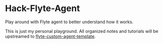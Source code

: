 # Hack-Flyte-Agent

Play around with Flyte agent to better understand how it works.

This is just my personal playground. All organized notes and tutorials will be upstreamed to [flyte-custom-agent-template](https://github.com/Future-Outlier/flyte-custom-agent-template).

